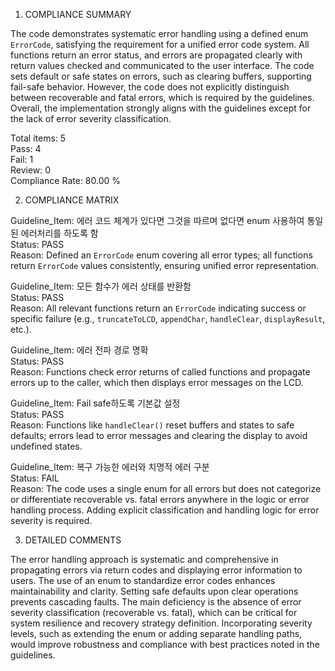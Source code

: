 1) COMPLIANCE SUMMARY

The code demonstrates systematic error handling using a defined enum `ErrorCode`, satisfying the requirement for a unified error code system. All functions return an error status, and errors are propagated clearly with return values checked and communicated to the user interface. The code sets default or safe states on errors, such as clearing buffers, supporting fail-safe behavior. However, the code does not explicitly distinguish between recoverable and fatal errors, which is required by the guidelines. Overall, the implementation strongly aligns with the guidelines except for the lack of error severity classification.

Total items: 5  
Pass: 4  
Fail: 1  
Review: 0  
Compliance Rate: 80.00 %

2) COMPLIANCE MATRIX

Guideline_Item: 에러 코드 체계가 있다면 그것을 따르며 없다면 enum 사용하여 통일된 에러처리를 하도록 함  
Status: PASS  
Reason: Defined an `ErrorCode` enum covering all error types; all functions return `ErrorCode` values consistently, ensuring unified error representation.

Guideline_Item: 모든 함수가 에러 상태를 반환함  
Status: PASS  
Reason: All relevant functions return an `ErrorCode` indicating success or specific failure (e.g., `truncateToLCD`, `appendChar`, `handleClear`, `displayResult`, etc.).

Guideline_Item: 에러 전파 경로 명확  
Status: PASS  
Reason: Functions check error returns of called functions and propagate errors up to the caller, which then displays error messages on the LCD.

Guideline_Item: Fail safe하도록 기본값 설정  
Status: PASS  
Reason: Functions like `handleClear()` reset buffers and states to safe defaults; errors lead to error messages and clearing the display to avoid undefined states.

Guideline_Item: 복구 가능한 에러와 치명적 에러 구분  
Status: FAIL  
Reason: The code uses a single enum for all errors but does not categorize or differentiate recoverable vs. fatal errors anywhere in the logic or error handling process. Adding explicit classification and handling logic for error severity is required.

3) DETAILED COMMENTS

The error handling approach is systematic and comprehensive in propagating errors via return codes and displaying error information to users. The use of an enum to standardize error codes enhances maintainability and clarity. Setting safe defaults upon clear operations prevents cascading faults. The main deficiency is the absence of error severity classification (recoverable vs. fatal), which can be critical for system resilience and recovery strategy definition. Incorporating severity levels, such as extending the enum or adding separate handling paths, would improve robustness and compliance with best practices noted in the guidelines.